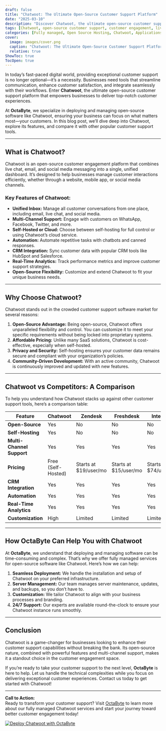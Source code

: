 ```yaml
---
draft: false
title: "Chatwoot: The Ultimate Open-Source Customer Support Platform"
date: "2025-03-10"
description: "Discover Chatwoot, the ultimate open-source customer support platform that revolutionizes how businesses manage customer interactions. Learn how Chatwoot compares to other tools, its key features, and why it’s the perfect choice for your business."
tags: [Chatwoot, open-source customer support, customer engagement, live chat software, open-source helpdesk, Chatwoot vs competitors, customer support tools, self-hosted customer support, OctaByte managed services]
categories: [Fully managed, Open Source Hosting, Chatwoot, Applications, Live Chat]
cover:
  image: images/cover.png
  caption: "Chatwoot: The Ultimate Open-Source Customer Support Platform"
  relative: true
ShowToc: true
TocOpen: true
---
```



In today’s fast-paced digital world, providing exceptional customer support is no longer optional—it’s a necessity. Businesses need tools that streamline communication, enhance customer satisfaction, and integrate seamlessly with their workflows. Enter **Chatwoot**, the ultimate open-source customer support platform that empowers businesses to deliver top-notch customer experiences.

At **OctaByte**, we specialize in deploying and managing open-source software like Chatwoot, ensuring your business can focus on what matters most—your customers. In this blog post, we’ll dive deep into Chatwoot, explore its features, and compare it with other popular customer support tools.

---

## What is Chatwoot?

Chatwoot is an open-source customer engagement platform that combines live chat, email, and social media messaging into a single, unified dashboard. It’s designed to help businesses manage customer interactions efficiently, whether through a website, mobile app, or social media channels.

### Key Features of Chatwoot:
- **Unified Inbox:** Manage all customer conversations from one place, including email, live chat, and social media.
- **Multi-Channel Support:** Engage with customers on WhatsApp, Facebook, Twitter, and more.
- **Self-Hosted or Cloud:** Choose between self-hosting for full control or using Chatwoot’s cloud service.
- **Automation:** Automate repetitive tasks with chatbots and canned responses.
- **CRM Integration:** Sync customer data with popular CRM tools like HubSpot and Salesforce.
- **Real-Time Analytics:** Track performance metrics and improve customer support strategies.
- **Open-Source Flexibility:** Customize and extend Chatwoot to fit your unique business needs.

---

## Why Choose Chatwoot?

Chatwoot stands out in the crowded customer support software market for several reasons:

1. **Open-Source Advantage:** Being open-source, Chatwoot offers unparalleled flexibility and control. You can customize it to meet your specific requirements without being locked into proprietary systems.
2. **Affordable Pricing:** Unlike many SaaS solutions, Chatwoot is cost-effective, especially when self-hosted.
3. **Privacy and Security:** Self-hosting ensures your customer data remains secure and compliant with your organization’s policies.
4. **Community-Driven Development:** With an active community, Chatwoot is continuously improved and updated with new features.

---

## Chatwoot vs Competitors: A Comparison

To help you understand how Chatwoot stacks up against other customer support tools, here’s a comparison table:

| Feature                | Chatwoot               | Zendesk               | Freshdesk             | Intercom              |
|------------------------|------------------------|-----------------------|-----------------------|-----------------------|
| **Open-Source**        | Yes                    | No                    | No                    | No                    |
| **Self-Hosting**       | Yes                    | No                    | No                    | No                    |
| **Multi-Channel Support** | Yes                  | Yes                   | Yes                   | Yes                   |
| **Pricing**            | Free (Self-Hosted)     | Starts at $19/user/mo | Starts at $15/user/mo | Starts at $74/user/mo |
| **CRM Integration**    | Yes                    | Yes                   | Yes                   | Yes                   |
| **Automation**         | Yes                    | Yes                   | Yes                   | Yes                   |
| **Real-Time Analytics**| Yes                    | Yes                   | Yes                   | Yes                   |
| **Customization**      | High                   | Limited               | Limited               | Limited               |

---

## How OctaByte Can Help You with Chatwoot

At **OctaByte**, we understand that deploying and managing software can be time-consuming and complex. That’s why we offer fully managed services for open-source software like Chatwoot. Here’s how we can help:

1. **Seamless Deployment:** We handle the installation and setup of Chatwoot on your preferred infrastructure.
2. **Server Management:** Our team manages server maintenance, updates, and backups, so you don’t have to.
3. **Customization:** We tailor Chatwoot to align with your business processes and branding.
4. **24/7 Support:** Our experts are available round-the-clock to ensure your Chatwoot instance runs smoothly.

---

## Conclusion

Chatwoot is a game-changer for businesses looking to enhance their customer support capabilities without breaking the bank. Its open-source nature, combined with powerful features and multi-channel support, makes it a standout choice in the customer engagement space.

If you’re ready to take your customer support to the next level, **OctaByte** is here to help. Let us handle the technical complexities while you focus on delivering exceptional customer experiences. Contact us today to get started with Chatwoot!

---

**Call to Action:**  
Ready to transform your customer support? Visit [OctaByte](https://octabyte.io) to learn more about our fully managed Chatwoot services and start your journey toward better customer engagement today!

[![Deploy Chatwoot with OctaByte](/images/deploy-on-octabyte.png)](https://octabyte.io/fully-managed-open-source-services/applications/live-chat/chatwoot)
